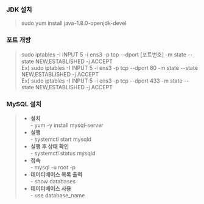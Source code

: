 ### JDK 설치
> sudo yum install java-1.8.0-openjdk-devel   



### 포트 개방
> sudo iptables -I INPUT 5 -i ens3 -p tcp --dport [포트번호] -m state --state NEW,ESTABLISHED -j ACCEPT   
> Ex) sudo iptables -I INPUT 5 -i ens3 -p tcp --dport 80 -m state --state NEW,ESTABLISHED -j ACCEPT   
> Ex) sudo iptables -I INPUT 5 -i ens3 -p tcp --dport 433 -m state --state NEW,ESTABLISHED -j ACCEPT   



### MySQL 설치
> - **설치**   
>   \- yum -y install mysql-server   
> - **실행**   
>   \- systemctl start mysqld   
> - **실행 후 상태 확인**   
>   \- systemctl status mysqld   
> - **접속**   
>   \- mysql -u root -p   
> - **데이터베이스 목록 출력**   
>   \- show databases   
> - **데이터베이스 사용**   
>   \- use database_name   
